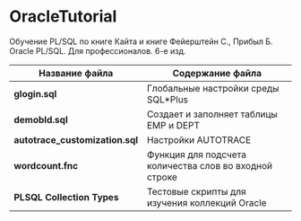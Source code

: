 # OracleTutorial
Обучение PL/SQL по книге Кайта и книге Фейерштейн С., Прибыл Б. Oracle PL/SQL. Для профессионалов. 6-е изд. 

Название файла  | Содержание файла
----------------|----------------------
**glogin.sql**       | Глобальные настройки среды SQL*Plus
**demobld.sql**       | Создает и заполняет таблицы EMP и DEPT
**autotrace_customization.sql**       | Настройки AUTOTRACE
**wordcount.fnc**       | Функция для подсчета количества слов во входной строке
**PLSQL Collection Types**       | Тестовые скрипты для изучения коллекций Oracle

